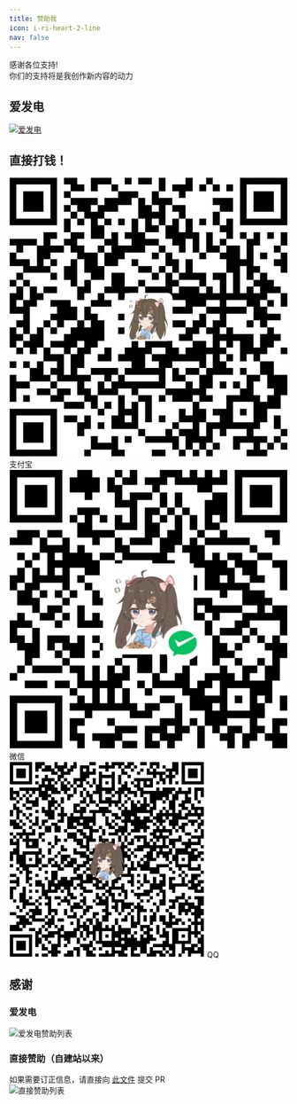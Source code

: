 ```yaml
---
title: 赞助我
icon: i-ri-heart-2-line
nav: false
---
```


<!-- markdownlint-disable MD026 MD033 -->

<div class="text-center">

感谢各位支持!  
你们的支持将是我创作新内容的动力

</div>

## 爱发电

<div class="w-216px m-auto">
  <a href="https://afdian.net/a/lgc2333">
    <img src="https://pic1.afdiancdn.com/static/img/welcome/button-sponsorme.png" alt="爱发电">
  </a>
</div>

## 直接打钱！

<div class="w-fit m-auto flex flex-wrap items-center justify-center">
  <div class="flex flex-col items-center justify-center">
    <img src="./images/alipay.jpg" alt="支付宝" class="w-200px m-0! border-solid border-white border-1px">
    <span>支付宝</span>
  </div>
  <div class="flex flex-col items-center justify-center">
    <img src="./images/wechat.png" alt="微信" class="w-200px m-0! border-solid border-white border-1px">
    <span>微信</span>
  </div>
  <div class="flex flex-col items-center justify-center">
    <img src="./images/qq.png" alt="QQ" class="w-200px m-0! border-solid border-white border-1px">
    <span>QQ</span>
  </div>
</div>

## 感谢

<h3 class="w-fit m-auto">爱发电</h3>

<img src="/sponsors/afdian.svg" alt="爱发电赞助列表" class="shadow-none!" data-no-zoom>

<h3 class="w-fit m-auto">直接赞助（自建站以来）</h3>

<div class="text-center">如果需要订正信息，请直接向 <a href="https://github.com/lgc2333/blog/blob/master/public/sponsors/direct-raw.json" target="_blank">此文件</a> 提交 PR</div>

<img src="/sponsors/direct.svg" alt="直接赞助列表" class="shadow-none!" data-no-zoom>
